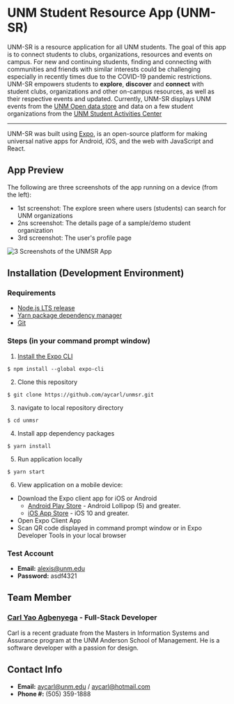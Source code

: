 # UNM Student Resource App (UNM-SR)

UNM-SR is a resource application for all UNM students. The goal of this app is to connect students to clubs, organizations, resources and events on campus.
For new and continuing students, finding and connecting with communities and friends with similar interests could be challenging especially in recently times due to the COVID-19 pandemic restrictions. 
UNM-SR empowers students to **explore**, **discover** and **connect** with student clubs, organizations and other on-campus resources, as well as their respective events and updated.
Currently, UNM-SR displays UNM events from the [UNM Open data store](https://opendata.unm.edu/) and data on a few 
student organizations from the [UNM Student Activities Center](https://unm-community.symplicity.com/index.php?s=student_group)

---
UNM-SR was built using [Expo](https://docs.expo.io/), is an open-source platform for making universal native apps for Android, iOS, and the web with JavaScript and React.

## App Preview
The following are three screenshots of the app running on a device (from the left):
* 1st screenshot: The explore sreen where users (students) can search for UNM organizations
* 2ns screenshot: The details page of a sample/demo student organization
* 3rd screenshot: The user's profile page

![3 Screenshots of the UNMSR App](https://github.com/aycarl/unmsr/blob/dev/assets/330ppi/app-screenshots%40330x-01.png)

## Installation (Development Environment)
### Requirements
* [Node.js LTS release](https://nodejs.org/en/)
* [Yarn package dependency manager](https://classic.yarnpkg.com/en/docs/install#windows-stable)
* [Git](https://git-scm.com)

### Steps (in your command prompt window)
1. [Install the Expo CLI](https://docs.expo.io/get-started/installation/)
```
$ npm install --global expo-cli
```

2. Clone this repository
```
$ git clone https://github.com/aycarl/unmsr.git
```

3. navigate to local repository directory
```
$ cd unmsr
```

4. Install app dependency packages
```
$ yarn install
```

5. Run application locally
```
$ yarn start
```

6. View application on a mobile device: 
* Download the Expo client app for iOS or Android
  - [Android Play Store](https://play.google.com/store/apps/details?id=host.exp.exponent) - Android Lollipop (5) and greater.
  - [iOS App Store](https://itunes.com/apps/exponent) - iOS 10 and greater.
* Open Expo Client App
* Scan QR code displayed in command prompt window or in Expo Developer Tools in your local browser

### Test Account
* **Email:** alexis@unm.edu
* **Password:** asdf4321

## Team Member

### [Carl Yao Agbenyega](https://github.com/aycarl) - Full-Stack Developer
Carl is a recent graduate from the Masters in Information Systems and Assurance program at the UNM Anderson School of Management.
He is a software developer with a passion for design.

## Contact Info
- **Email:** aycarl@unm.edu / aycarl@hotmail.com
- **Phone #:** (505) 359-1888
